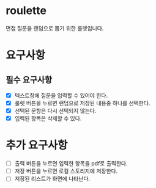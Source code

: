 # roulette
면접 질문을 랜덤으로 뽑기 위한 룰렛입니다.

# 요구사항
## 필수 요구사항
- [x] 텍스트창에 질문을 입력할 수 있어야 한다.
- [x] 룰렛 버튼을 누르면 랜덤으로 저장된 내용중 하나를 선택한다.
- [x] 선택된 문항은 다시 선택되지 않는다.
- [x] 입력된 항목은 삭제할 수 있다.

# 추가 요구사항
- [ ] 출력 버튼을 누르면 입력한 항목을 pdf로 출력한다.
- [ ] 저장 버튼을 누르면 로컬 스토리지에 저장한다.
- [ ] 저장된 리스트가 화면에 나타난다.